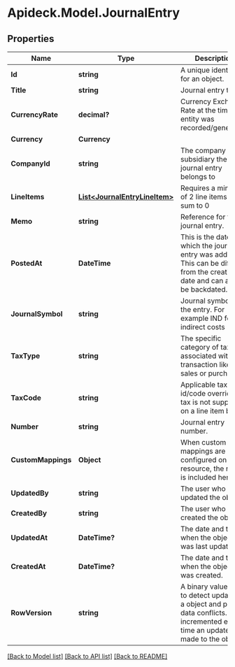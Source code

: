 # Apideck.Model.JournalEntry

## Properties

Name | Type | Description | Notes
------------ | ------------- | ------------- | -------------
**Id** | **string** | A unique identifier for an object. | [optional] [readonly] 
**Title** | **string** | Journal entry title | [optional] 
**CurrencyRate** | **decimal?** | Currency Exchange Rate at the time entity was recorded/generated. | [optional] 
**Currency** | **Currency** |  | [optional] 
**CompanyId** | **string** | The company or subsidiary the journal entry belongs to | [optional] 
**LineItems** | [**List&lt;JournalEntryLineItem&gt;**](JournalEntryLineItem.md) | Requires a minimum of 2 line items that sum to 0 | [optional] 
**Memo** | **string** | Reference for the journal entry. | [optional] 
**PostedAt** | **DateTime** | This is the date on which the journal entry was added. This can be different from the creation date and can also be backdated. | [optional] 
**JournalSymbol** | **string** | Journal symbol of the entry. For example IND for indirect costs | [optional] 
**TaxType** | **string** | The specific category of tax associated with a transaction like sales or purchase | [optional] 
**TaxCode** | **string** | Applicable tax id/code override if tax is not supplied on a line item basis. | [optional] 
**Number** | **string** | Journal entry number. | [optional] 
**CustomMappings** | **Object** | When custom mappings are configured on the resource, the result is included here. | [optional] [readonly] 
**UpdatedBy** | **string** | The user who last updated the object. | [optional] [readonly] 
**CreatedBy** | **string** | The user who created the object. | [optional] [readonly] 
**UpdatedAt** | **DateTime?** | The date and time when the object was last updated. | [optional] [readonly] 
**CreatedAt** | **DateTime?** | The date and time when the object was created. | [optional] [readonly] 
**RowVersion** | **string** | A binary value used to detect updates to a object and prevent data conflicts. It is incremented each time an update is made to the object. | [optional] 

[[Back to Model list]](../README.md#documentation-for-models) [[Back to API list]](../README.md#documentation-for-api-endpoints) [[Back to README]](../README.md)

